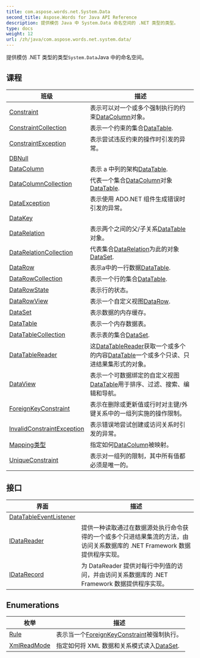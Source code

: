 ```yaml
---
title: com.aspose.words.net.System.Data
second_title: Aspose.Words for Java API Reference
description: 提供模仿 Java 中 System.Data 命名空间的 .NET 类型的类型。
type: docs
weight: 12
url: /zh/java/com.aspose.words.net.system.data/
---
```



提供模仿 .NET 类型的类型`System.Data`Java 中的命名空间。


## 课程

| 班级 | 描述 |
| --- | --- |
| [Constraint](../com.aspose.words.net.system.data/constraint) | 表示可以对一个或多个强制执行的约束[DataColumn](../com.aspose.words.net.system.data/datacolumn)对象。 |
| [ConstraintCollection](../com.aspose.words.net.system.data/constraintcollection) | 表示一个约束的集合[DataTable](../com.aspose.words.net.system.data/datatable). |
| [ConstraintException](../com.aspose.words.net.system.data/constraintexception) | 表示尝试违反约束的操作时引发的异常。 |
| [DBNull](../com.aspose.words.net.system.data/dbnull) |  |
| [DataColumn](../com.aspose.words.net.system.data/datacolumn) | 表示 a 中列的架构[DataTable](../com.aspose.words.net.system.data/datatable). |
| [DataColumnCollection](../com.aspose.words.net.system.data/datacolumncollection) | 代表一个集合[DataColumn](../com.aspose.words.net.system.data/datacolumn)对象[DataTable](../com.aspose.words.net.system.data/datatable). |
| [DataException](../com.aspose.words.net.system.data/dataexception) | 表示使用 ADO.NET 组件生成错误时引发的异常。 |
| [DataKey](../com.aspose.words.net.system.data/datakey) |  |
| [DataRelation](../com.aspose.words.net.system.data/datarelation) | 表示两个之间的父/子关系[DataTable](../com.aspose.words.net.system.data/datatable)对象。 |
| [DataRelationCollection](../com.aspose.words.net.system.data/datarelationcollection) | 代表集合[DataRelation](../com.aspose.words.net.system.data/datarelation)为此的对象[DataSet](../com.aspose.words.net.system.data/dataset). |
| [DataRow](../com.aspose.words.net.system.data/datarow) | 表示a中的一行数据[DataTable](../com.aspose.words.net.system.data/datatable). |
| [DataRowCollection](../com.aspose.words.net.system.data/datarowcollection) | 表示一个行的集合[DataTable](../com.aspose.words.net.system.data/datatable). |
| [DataRowState](../com.aspose.words.net.system.data/datarowstate) | 表示行的状态。 |
| [DataRowView](../com.aspose.words.net.system.data/datarowview) | 表示一个自定义视图[DataRow](../com.aspose.words.net.system.data/datarow). |
| [DataSet](../com.aspose.words.net.system.data/dataset) | 表示数据的内存缓存。 |
| [DataTable](../com.aspose.words.net.system.data/datatable) | 表示一个内存数据表。 |
| [DataTableCollection](../com.aspose.words.net.system.data/datatablecollection) | 表示表的集合[DataSet](../com.aspose.words.net.system.data/dataset). |
| [DataTableReader](../com.aspose.words.net.system.data/datatablereader) | 这[DataTableReader](../com.aspose.words.net.system.data/datatablereader)获取一个或多个的内容[DataTable](../com.aspose.words.net.system.data/datatable)一个或多个只读、只进结果集形式的对象。 |
| [DataView](../com.aspose.words.net.system.data/dataview) | 表示一个可数据绑定的自定义视图[DataTable](../com.aspose.words.net.system.data/datatable)用于排序、过滤、搜索、编辑和导航。 |
| [ForeignKeyConstraint](../com.aspose.words.net.system.data/foreignkeyconstraint) | 表示在删除或更新值或行时对主键/外键关系中的一组列实施的操作限制。 |
| [InvalidConstraintException](../com.aspose.words.net.system.data/invalidconstraintexception) | 表示错误地尝试创建或访问关系时引发的异常。 |
| [Mapping类型](../com.aspose.words.net.system.data/mappingtype) | 指定如何[DataColumn](../com.aspose.words.net.system.data/datacolumn)被映射。 |
| [UniqueConstraint](../com.aspose.words.net.system.data/uniqueconstraint) | 表示对一组列的限制，其中所有值都必须是唯一的。 |

## 接口

| 界面 | 描述 |
| --- | --- |
| [DataTableEventListener](../com.aspose.words.net.system.data/datatableeventlistener) |  |
| [IDataReader](../com.aspose.words.net.system.data/idatareader) | 提供一种读取通过在数据源处执行命令获得的一个或多个只进结果集流的方法，由访问关系数据库的 .NET Framework 数据提供程序实现。 |
| [IDataRecord](../com.aspose.words.net.system.data/idatarecord) | 为 DataReader 提供对每行中列值的访问，并由访问关系数据库的 .NET Framework 数据提供程序实现。 |

## Enumerations

| 枚举 | 描述 |
| --- | --- |
| [Rule](../com.aspose.words.net.system.data/rule) | 表示当一个[ForeignKeyConstraint](../com.aspose.words.net.system.data/foreignkeyconstraint)被强制执行。 |
| [XmlReadMode](../com.aspose.words.net.system.data/xmlreadmode) | 指定如何将 XML 数据和关系模式读入[DataSet](../com.aspose.words.net.system.data/dataset). |